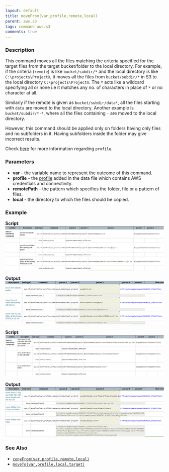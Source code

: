 ```yaml
---
layout: default
title: moveFrom(var,profile,remote,local)
parent: aws.s3
tags: command aws.s3
comments: true
---
```



### Description
This command moves all the files matching the criteria specified for the target files from the target bucket/folder 
to the local directory. For example, if the criteria (`remote`) is like `bucket/subdir/*` and the local directory is 
like `C:\projects\ProjectX`, it moves all the files from `bucket/subdir/*` in S3 to the local directory 
`C:\projects\ProjectX`. The **`*`** acts like a wildcard specifying all or none i.e it matches any no. of characters 
in place of `*` or no character at all.

Similarly if the remote is given as `bucket/subdir/data*`, all the files starting with `data` are moved to the 
local directory. Another example is `bucket/subdir/*-*`, where all the files containing `-` are moved to the local 
directory.

However, this command should be applied only on folders having only files and no subfolders in it. Having subfolders 
inside the folder may give incorrect results.

Check [here](index#s3profile) for more information regarding `profile`.


### Parameters
- **var** \- the variable name to represent the outcome of this command.
- **profile** \- the [profile](index#s3profile) added in the data file which contains AWS credentials and connectivity.
- **remotePath** \- the pattern which specifies the folder, file or a pattern of files.
- **local** - the directory to which the files should be copied.


### Example
**Script**:<br/>
![](image/moveFrom_01.png)

**Output**:<br/>
![](image/moveFrom_02.png)

**Script**:<br/>
![](image/moveFrom_03.png)

**Output**:<br/>
![](image/moveFrom_04.png)


### See Also
- [`copyFrom(var,profile,remote,local)`](copyFrom(var,profile,remote,local))
- [`moveTo(var,profile,local,target)`](moveTo(var,profile,local,target))
